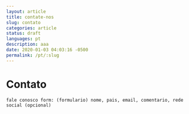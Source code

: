 ```yaml
---
layout: article
title: contate-nos
slug: contato
categories: article
status: draft
languages: pt
description: aaa
date: 2020-01-03 04:03:16 -0500
permalink: /pt/:slug
---
```

# Contato

```fale conosco form: (formulario) nome, pais, email, comentario, rede social (opcional) ```
